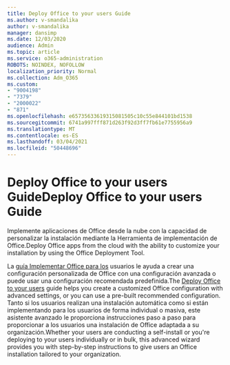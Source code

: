 ```yaml
---
title: Deploy Office to your users Guide
ms.author: v-smandalika
author: v-smandalika
manager: dansimp
ms.date: 12/03/2020
audience: Admin
ms.topic: article
ms.service: o365-administration
ROBOTS: NOINDEX, NOFOLLOW
localization_priority: Normal
ms.collection: Adm_O365
ms.custom:
- "9004198"
- "7379"
- "2000022"
- "871"
ms.openlocfilehash: e65735633619315081505c10c55e844101bd1538
ms.sourcegitcommit: 6741a997fff871d263f92d3ff7fb61e7755956a9
ms.translationtype: MT
ms.contentlocale: es-ES
ms.lasthandoff: 03/04/2021
ms.locfileid: "50448696"
---
```

# <a name="deploy-office-to-your-users-guide"></a><span data-ttu-id="11edc-102">Deploy Office to your users Guide</span><span class="sxs-lookup"><span data-stu-id="11edc-102">Deploy Office to your users Guide</span></span>

<span data-ttu-id="11edc-103">Implemente aplicaciones de Office desde la nube con la capacidad de personalizar la instalación mediante la Herramienta de implementación de Office.</span><span class="sxs-lookup"><span data-stu-id="11edc-103">Deploy Office apps from the cloud with the ability to customize your installation by using the Office Deployment Tool.</span></span>

<span data-ttu-id="11edc-104">La [guía Implementar Office para los](https://go.microsoft.com/fwlink/?linkid=2146451) usuarios le ayuda a crear una configuración personalizada de Office con una configuración avanzada o puede usar una configuración recomendada predefinida.</span><span class="sxs-lookup"><span data-stu-id="11edc-104">The [Deploy Office to your users](https://go.microsoft.com/fwlink/?linkid=2146451) guide helps you create a customized Office configuration with advanced settings, or you can use a pre-built recommended configuration.</span></span> <span data-ttu-id="11edc-105">Tanto si los usuarios realizan una instalación automática como si están implementando para los usuarios de forma individual o masiva, este asistente avanzado le proporciona instrucciones paso a paso para proporcionar a los usuarios una instalación de Office adaptada a su organización.</span><span class="sxs-lookup"><span data-stu-id="11edc-105">Whether your users are conducting a self-install or you're deploying to your users individually or in bulk, this advanced wizard provides you with step-by-step instructions to give users an Office installation tailored to your organization.</span></span>